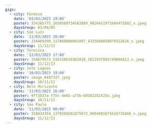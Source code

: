 ```yaml
---
gigs:
  - city: Formosa
    date: '03/03/2023 19:00'
    poster: 334265775_1658568734582889_9026411971684973802_n.jpeg
    daysGroup: 03/04/05
  - city: São Luís
    date: '11/03/2023 20:00'
    poster: 334469290_217869880801897_4335660058079322616_n.jpeg
    daysGroup: 11/12/13
  - city: Teresina
    date: '12/03/2023 17:00'
    poster: 334679573_519316610363018_3821937895749868413_n.jpeg
    daysGroup: 11/12/13
  - city: Sete Lagoas
    date: '10/03/2023 19:00'
    poster: image_6487327.jpeg
    daysGroup: 10/11/12
  - city: Belo Horizonte
    date: '11/03/2023 16:00'
    poster: 9ff3037a-f75c-4e65-a75b-60382251425a.jpeg
    daysGroup: 10/11/12
  - city: São Paulo
    date: '11/03/2023 00:00'
    poster: 328834354_1379268502875872_9094801671616735860_n.jpeg
    daysGroup: 11/12/13
---
```


